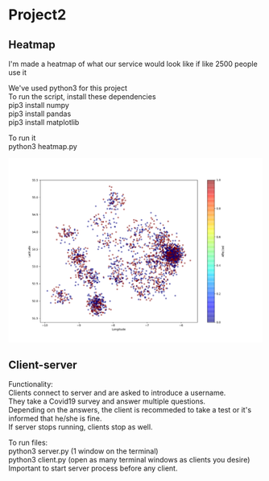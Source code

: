 # Project2

## Heatmap
I'm made a heatmap of what our service would look like if like 2500 people use it

We've used python3 for this project\
To run the script, install these dependencies\
pip3 install numpy \
pip3 install pandas \
pip3 install matplotlib

To run it \
python3 heatmap.py

![heatmap](heatmap/heatmapimg.png)

## Client-server

Functionality:\
    Clients connect to server and are asked to introduce a username.\
    They take a Covid19 survey and answer multiple questions.\
    Depending on the answers, the client is recommeded to take a test or it's informed that he/she is fine.\
    If server stops running, clients stop as well.
    
To run files:\
python3 server.py (1 window on the terminal)\
python3 client.py (open as many terminal windows as clients you desire)\
Important to start server process before any client.




